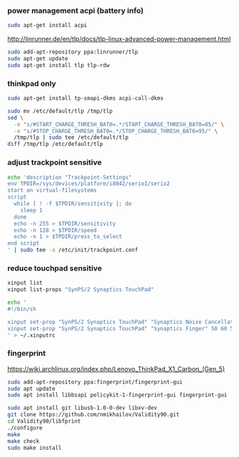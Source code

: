 ### power management acpi (battery info)
```sh
sudo apt-get install acpi
```

http://linrunner.de/en/tlp/docs/tlp-linux-advanced-power-management.html
```sh
sudo add-apt-repository ppa:linrunner/tlp
sudo apt-get update
sudo apt-get install tlp tlp-rdw
```

### thinkpad only
```sh
sudo apt-get install tp-smapi-dkms acpi-call-dkms

sudo mv /etc/default/tlp /tmp/tlp
sed \
  -e "s/#START_CHARGE_THRESH_BAT0=.*/START_CHARGE_THRESH_BAT0=85/" \
  -e "s/#STOP_CHARGE_THRESH_BAT0=.*/STOP_CHARGE_THRESH_BAT0=95/" \
  /tmp/tlp | sudo tee /etc/default/tlp
diff /tmp/tlp /etc/default/tlp
```


### adjust trackpoint sensitive
```sh
echo 'description "Trackpoint-Settings"
env TPDIR=/sys/devices/platform/i8042/serio1/serio2
start on virtual-filesystems
script
  while [ ! -f $TPDIR/sensitivity ]; do
    sleep 1
  done
  echo -n 255 > $TPDIR/sensitivity
  echo -n 128 > $TPDIR/speed
  echo -n 1 > $TPDIR/press_to_select
end script
' | sudo tee -a /etc/init/trackpoint.conf
```


### reduce touchpad sensitive
```sh
xinput list
xinput list-props "SynPS/2 Synaptics TouchPad"

echo '
#!/bin/sh

xinput set-prop "SynPS/2 Synaptics TouchPad" "Synaptics Noise Cancellation" 48 48
xinput set-prop "SynPS/2 Synaptics TouchPad" "Synaptics Finger" 50 60 50
' > ~/.xinputrc
```


### fingerprint
https://wiki.archlinux.org/index.php/Lenovo_ThinkPad_X1_Carbon_(Gen_5)

```sh
sudo add-apt-repository ppa:fingerprint/fingerprint-gui
sudo apt update
sudo apt install libbsapi policykit-1-fingerprint-gui fingerprint-gui

sudo apt install git libusb-1.0-0-dev libxv-dev
git clone https://github.com/nmikhailov/Validity90.git
cd Validity90/libfprint
./configure
make
make check
sudo make install
```
